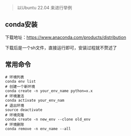 > 以Ubuntu 22.04 来进行举例

## conda安装

下载地址：https://www.anaconda.com/products/distribution

下载后是一个sh文件，直接运行即可，安装过程就不赘述了

## 常用命令

```shell
# 环境列表
conda env list
# 创建一个新环境
conda create -n your_env_name python=x.x
# 环境激活
conda activate your_env_nam
# 退出环境
source deactivate
# 环境克隆
conda create -n new_env --clone old_env
# 环境删除
conda remove -n env_name --all
```